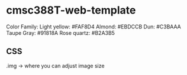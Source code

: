 # cmsc388T-web-template
Color Family:
Light yellow: #FAF8D4
Almond: #EBDCCB
Dun: #C3BAAA
Taupe Gray: #91818A
Rose quartz: #B2A3B5

## CSS
.img -> where you can adjust image size